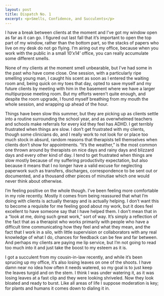 ```yaml
---
layout: post
title: Dispatch No. 1
excerpt: <p>Smells, Confidence, and Succulents</p>
---
```


I have a break between clients at the moment and I’ve got my window open as far as it can go. I figured out last fall that it’s important to open the top part of my window, rather than the bottom part, so the stacks of papers who live on my desk do not go flying. I’m airing out my office, because when you work with the public in a small 10’x14’ office, you can really accumulate some different smells.

None of my clients at the moment smell unbearable, but I’ve had some in the past who have come close. One session, with a particularly ripe smelling young man, I caught his scent as soon as I entered the waiting room and, being quick on my toes that day, opted to save myself and my future clients by meeting with him in the basement where we have a larger multipurpose meeting room. But my efforts weren't quite enough, and despite the room upgrade, I found myself breathing from my mouth the whole session, and wrapping up ahead of the hour.

Things have been slow this summer, but they are picking up as clients settle into a routine surrounding the school year, and as overwhelmed teachers and schools make referrals for every kid they feel has ADHD. I get terribly frustrated when things are slow. I don’t get frustrated with my clients, though some clinicians do, and I really work to not look for or place too much stock in absurd, random reasons that therapists tell themselves when clients don’t show for appointments. “It’s the weather,” is the most common one thrown around by therapists on nice days and rainy days and blizzard days and every other kind of day. I tend to get frustrated when things are slow mostly because of my suffering productivity expectation, but also because it means that I no longer have a valid excuse for neglecting paperwork such as transfers, discharges, correspondence to be sent out or documented, and a thousand other pieces of minutiae which one would never think about otherwise.

I’m feeling positive on the whole though. I’ve been feeling more comfortable in my role recently. Mostly it comes from being reassured that what I’m doing with clients is actually therapy and is actually helping. I don’t want this to become a requisite for me feeling good about my work, but it does feel excellent to have someone say that I have helped them. I don’t mean that in a “look at me, doing such great work,” sort of way. It’s simply a reflection of the fact that as a therapist who works primarily with people who have a difficult time communicating how they feel and what they mean, and the fact that I work in a silo, with little supervision or collaborators with any real knowledge of what I do, chances for feedback can be few and far between. And perhaps my clients are paying me lip service, but I’m not going to read too much into it and just take the boost to my esteem as it is.

I got a succulent from my cousin-in-law recently, and while it’s been sprucing up my office, it’s also losing leaves on one of the shoots. I have damn near no idea how often it needs watered, so my goal is to just keep the leaves turgid and on the stem. I think I was under watering it, as it was losing leaves at a fast clip and they were looking shriveled. Now they look bloated and ready to burst. Like all areas of life I suppose moderation is key; for plants and humans it comes down to dialing it in.
